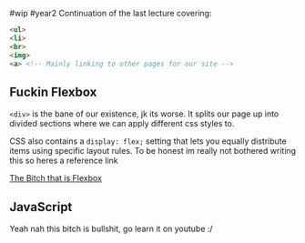 #wip #year2
Continuation of the last lecture covering:
```html
<ul>
<li>
<br>
<img>
<a> <!-- Mainly linking to other pages for our site -->
```

## Fuckin Flexbox

`<div>` is the bane of our existence, jk its worse. It splits our page up into divided sections where we can apply different css styles to.

CSS also contains a `display: flex;` setting that lets you equally distribute items using specific layout rules. To be honest im really not bothered writing this so heres a reference link

[The Bitch that is Flexbox](https://marina-ferreira.github.io/tutorials/css/flexbox/)

## JavaScript

Yeah nah this bitch is bullshit, go learn it on youtube :/